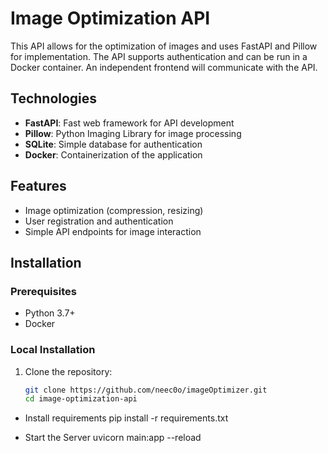 # Image Optimization API

This API allows for the optimization of images and uses FastAPI and Pillow for implementation. The API supports authentication and can be run in a Docker container. An independent frontend will communicate with the API.

## Technologies

- **FastAPI**: Fast web framework for API development
- **Pillow**: Python Imaging Library for image processing
- **SQLite**: Simple database for authentication
- **Docker**: Containerization of the application

## Features

- Image optimization (compression, resizing)
- User registration and authentication
- Simple API endpoints for image interaction

## Installation

### Prerequisites

- Python 3.7+
- Docker

### Local Installation

1. Clone the repository:
   ```bash
   git clone https://github.com/neec0o/imageOptimizer.git
   cd image-optimization-api

  - Install requirements
   pip install -r requirements.txt

   - Start the Server
   uvicorn main:app --reload

